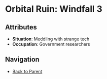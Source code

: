 # Orbital Ruin: Windfall 3

## Attributes
- **Situation**: Meddling with strange tech
- **Occupation**: Government researchers


## Navigation
- [Back to Parent](../)
